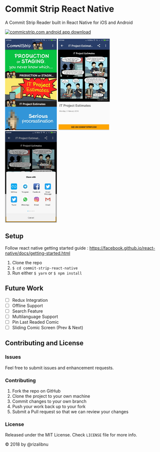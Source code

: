 # Commit Strip React Native
A Commit Strip Reader built in React Native for iOS and Android

[![commicstrip.com android app download](https://play.google.com/intl/en_us/badges/images/generic/en_badge_web_generic.png "google play")
](http://bit.ly/commitstripapp)

<img src="assets/screenshot-1.jpg" width="170" height="300" /> <img src="assets/screenshot-2.jpg" width="170" height="300" /> <img src="assets/screenshot-3.jpg" width="170" height="300" />

## Setup

Follow react native getting started guide : https://facebook.github.io/react-native/docs/getting-started.html

1. Clone the repo
2. `$ cd commit-strip-react-native`
3. Run either `$ yarn` or `$ npm install`

## Future Work

- [ ] Redux Integration
- [ ] Offline Support
- [ ] Search Feature
- [ ] Multilanguage Support
- [ ] Pin Last Readed Comic
- [ ] Sliding Comic Screen (Prev & Next)

## Contributing and License

### Issues

Feel free to submit issues and enhancement requests.

### Contributing

1. Fork the repo on GitHub
2. Clone the project to your own machine
3. Commit changes to your own branch
4. Push your work back up to your fork
5. Submit a Pull request so that we can review your changes

### License

Released under the MIT License. Check `LICENSE` file for more info.

&copy; 2018 by @rizalibnu